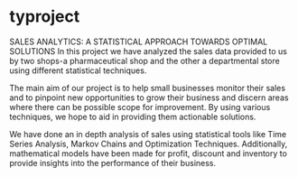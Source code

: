 # typroject
SALES ANALYTICS: A STATISTICAL APPROACH TOWARDS OPTIMAL SOLUTIONS
In this project we have analyzed the sales data provided to us by two shops-a pharmaceutical shop and the other a departmental store using different statistical techniques.

The main aim of our project is to help small businesses monitor their sales and to pinpoint new opportunities to grow their business and discern areas where 
there can be possible scope for improvement. By using various techniques, we hope to aid in providing them actionable solutions.

We have done an in depth analysis of sales using statistical tools like Time Series Analysis, Markov Chains and Optimization Techniques.
Additionally, mathematical models have been made for profit, discount and inventory to provide insights into the performance of their business.
